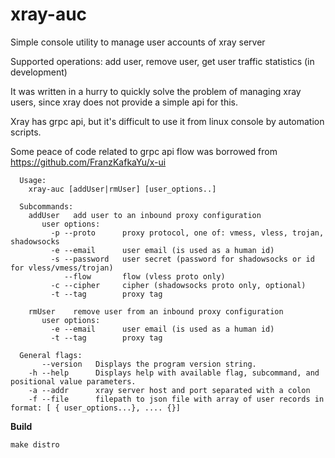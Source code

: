 # xray-auc
Simple console utility to manage user accounts of xray server

Supported operations: add user, remove user, get user traffic statistics (in development)

It was written in a hurry to quickly solve the problem of managing xray users, since xray does not provide a simple api for this.

Xray has grpc api, but it's difficult to use it from linux console by automation scripts.

Some peace of code related to grpc api flow was borrowed from https://github.com/FranzKafkaYu/x-ui

```
  Usage:
    xray-auc [addUser|rmUser] [user_options..]

  Subcommands: 
    addUser   add user to an inbound proxy configuration
       user options: 
         -p --proto      proxy protocol, one of: vmess, vless, trojan, shadowsocks
         -e --email      user email (is used as a human id)
         -s --password   user secret (password for shadowsocks or id for vless/vmess/trojan)
            --flow       flow (vless proto only)
         -c --cipher     cipher (shadowsocks proto only, optional)
         -t --tag        proxy tag

    rmUser    remove user from an inbound proxy configuration
       user options: 
         -e --email      user email (is used as a human id)
         -t --tag        proxy tag

  General flags: 
       --version   Displays the program version string.
    -h --help      Displays help with available flag, subcommand, and positional value parameters.
    -a --addr      xray server host and port separated with a colon
    -f --file      filepath to json file with array of user records in format: [ { user_options...}, .... {}]
```


**Build**

```make distro```
